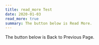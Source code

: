 ```yaml
---
title: read_more Test
date: 2020-01-03
read_more: true
summary: The button below is Read More.
---
```


The button below is Back to Previous Page.